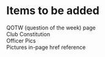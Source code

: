 # Items to be added

QOTW (question of the week) page  
Club Constitution  
Officer Pics  
Pictures in-page href reference
